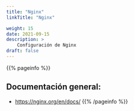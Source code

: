 ```yaml
---
title: "Nginx"
linkTitle: "Nginx"

weight: 15
date: 2021-09-15
description: >
    Configuración de Nginx 
draft: false
--- 
```


{{% pageinfo %}}
## Documentación general:
* https://nginx.org/en/docs/
{{% /pageinfo %}}

